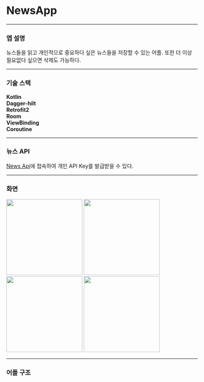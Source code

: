 # NewsApp

***
### 앱 설명

뉴스들을 읽고 개인적으로 중요하다 싶은 뉴스들을 저장할 수 있는 어플. 또한 더 이상 필요없다 싶으면 삭제도 가능하다.

***
### 기술 스택

**Kotlin**</br>
**Dagger-hilt**</br>
**Retrofit2**</br>
**Room**</br>
**ViewBinding**</br>
**Coroutine**</br>

***
### 뉴스 API

[News Api](https://newsapi.org/)에 접속하여 개인 API Key를 발급받을 수 있다.


***
### 화면

<p float="left">
  <img src="https://user-images.githubusercontent.com/59963677/151697213-e34a84c3-47c0-462c-a168-1b4bae0063f1.png" width=200 />
  <img src="https://user-images.githubusercontent.com/59963677/151697215-fcb58f2f-3623-4ab1-af2b-2620d8c11e2d.png" width=200 />
  <img src="https://user-images.githubusercontent.com/59963677/152670204-c6ad695c-3d2d-42af-b1e8-acbb5f75a364.png" width=200 />
  <img src="https://user-images.githubusercontent.com/59963677/152670205-697b7880-349c-4263-9942-083bad982717.png" width=200 />
</p>

***
### 어플 구조

